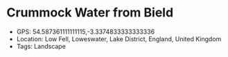 # Crummock Water from Bield

- GPS: 54.587361111111115,-3.3374833333333336
- Location: Low Fell, Loweswater, Lake District, England, United Kingdom
- Tags: Landscape
